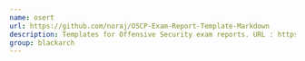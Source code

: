 ```yaml
---
name: osert
url: https://github.com/noraj/OSCP-Exam-Report-Template-Markdown
description: Templates for Offensive Security exam reports. URL : https://github.com/noraj/OSCP-Exam-Report-Template-Markdown Groups : blackarch blackarch-misc
group: blackarch
---
```


